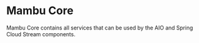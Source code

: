 # Mambu Core

Mambu Core contains all services that can be used by the AIO and Spring Cloud Stream components. 
